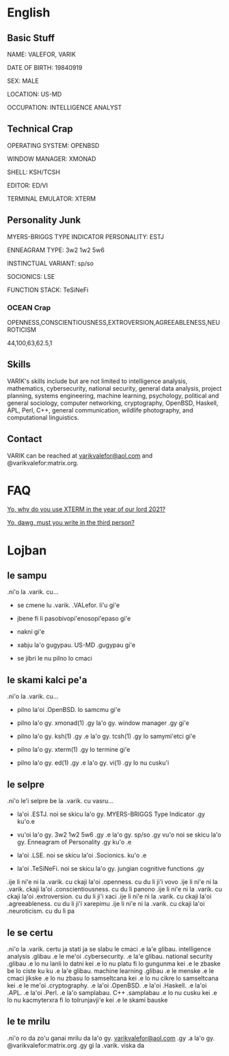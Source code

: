 # English

## Basic Stuff
NAME: VALEFOR, VARIK

DATE OF BIRTH: 19840919

SEX: MALE

LOCATION: US-MD

OCCUPATION: INTELLIGENCE ANALYST

## Technical Crap
OPERATING SYSTEM: OPENBSD

WINDOW MANAGER: XMONAD

SHELL: KSH/TCSH

EDITOR: ED/VI

TERMINAL EMULATOR: XTERM

## Personality Junk
MYERS-BRIGGS TYPE INDICATOR PERSONALITY: ESTJ

ENNEAGRAM TYPE: 3w2 1w2 5w6

INSTINCTUAL VARIANT: sp/so

SOCIONICS: LSE

FUNCTION STACK: TeSiNeFi

### OCEAN Crap
OPENNESS,CONSCIENTIOUSNESS,EXTROVERSION,AGREEABLENESS,NEUROTICISM

44,100,63,62.5,1

## Skills
VARIK's skills include but are not limited to intelligence analysis, mathematics, cybersecurity, national security, general data analysis, project planning, systems engineering, machine learning, psychology, political and general sociology, computer networking, cryptography, OpenBSD, Haskell, APL, Perl, C++, general communication, wildlife photography, and computational linguistics.

## Contact
VARIK can be reached at varikvalefor@aol.com and @varikvalefor:matrix.org.

# FAQ
[Yo, why do you use XTERM in the year of our lord 2021?][1]

[Yo, dawg, must you write in the third person?][2]

[1]: <faq/xterm.tex> "XTERM Thing"
[2]: <faq/thirdperson.tex> "Third Person Thing"

# Lojban

## le sampu
.ni'o la .varik. cu...

* se cmene lu .varik. .VALefor. li'u gi'e

* jbene fi li pasobivopi'enosopi'epaso gi'e

* nakni gi'e

* xabju la'o gugypau. US-MD .gugypau gi'e

* se jibri le nu pilno lo cmaci

## le skami kalci pe'a
.ni'o la .varik. cu...

* pilno la'oi .OpenBSD. lo samcmu gi'e

* pilno la'o gy. xmonad(1) .gy la'o gy. window manager .gy gi'e

* pilno la'o gy. ksh(1) .gy .e la'o gy. tcsh(1) .gy lo samymi'etci gi'e

* pilno la'o gy. xterm(1) .gy lo termine gi'e

* pilno la'o gy. ed(1) .gy .e la'o gy. vi(1) .gy lo nu cusku'i

## le selpre
.ni'o le'i selpre be la .varik. cu vasru...

* la'oi .ESTJ. noi se skicu la'o gy. MYERS-BRIGGS Type Indicator .gy ku'o.e

* vu'oi la'o gy. 3w2 1w2 5w6 .gy .e la'o gy. sp/so .gy vu'o noi se skicu la'o gy. Enneagram of Personality .gy ku'o .e

* la'oi .LSE. noi se skicu la'oi .Socionics. ku'o .e

* la'oi .TeSiNeFi. noi se skicu la'o gy. jungian cognitive functions .gy

.ije li ni'e ni la .varik. cu ckaji la'oi .openness. cu du li ji'i vovo
.ije li ni'e ni la .varik. ckaji la'oi .conscientiousness. cu du li panono
.ije li ni'e ni la .varik. cu ckaji la'oi .extroversion. cu du li ji'i xaci
.ije li ni'e ni la .varik. cu ckaji la'oi .agreeableness. cu du li ji'i xarepimu
.ije li ni'e ni la .varik. cu ckaji la'oi .neuroticism. cu du li pa

## le se certu
.ni'o la .varik. certu ja stati ja se slabu le cmaci .e la'e glibau. intelligence analysis .glibau .e le me'oi .cybersecurity. .e la'e glibau. national security .glibau .e lo nu lanli lo datni kei .e lo nu platu fi lo gungunma kei .e le zbaske be lo ciste ku ku .e la'e glibau. machine learning .glibau .e le menske .e le cmaci jikske .e lo nu zbasu lo samseltcana kei .e lo nu cikre lo samseltcana kei .e le me'oi .cryptography. .e la'oi .OpenBSD. .e la'oi .Haskell. .e la'oi .APL. .e la'oi .Perl. .e la'o samplabau. C++ .samplabau .e lo nu cusku kei .e lo nu kacmyterxra fi lo tolrunjavji'e kei .e le skami bauske

## le te mrilu
.ni'o ro da zo'u ganai mrilu da la'o gy. varikvalefor@aol.com .gy .a la'o gy. @varikvalefor:matrix.org .gy gi la .varik. viska da
